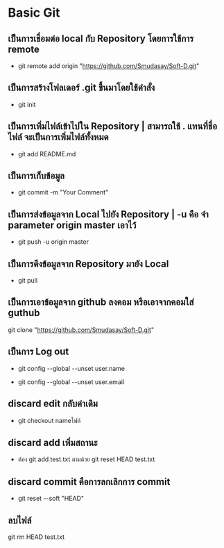 
# Basic Git
## เป็นการเชื่อมต่อ local กับ Repository โดยการใช้การ remote
* git remote add origin "https://github.com/Smudasay/Soft-D.git"
## เป็นการสร้างโฟลเดอร์ .git  ขึ้นมาโดยใช้คําสั่ง
* git init
## เป็นการเพิ่มไฟล์เข้าไปใน Repository | สามารถใช้ . แทนที่ชื่อไฟล์ จะเป็นการเพิ่มไฟล์ทั้งหมด
* git add README.md
## เป็นการเก็บข้อมูล
* git commit -m "Your Comment"
## เป็นการส่งข้อมูลจาก Local ไปยัง Repository | -u คือ จำ parameter origin master เอาไว้
* git push -u origin master
## เป็นการดึงข้อมูลจาก Repository มายัง Local
* git pull
## เป็นการเอาข้อมูลจาก github ลงคอม หรือเอาจากคอมใส่ guthub
git clone "https://github.com/Smudasay/Soft-D.git"
## เป็นการ Log out 
* git config --global --unset user.name

* git config --global --unset user.email
## discard edit กลับค่าเดิม
* git checkout nameไฟล์
## discard add เพิ่มสถานะ
* ต้อง git add test.txt ตามด้วย git reset HEAD test.txt
## discard commit คือการลกเลิกการ commit
* git reset --soft "HEAD"
## ลบไฟล์
git rm HEAD test.txt
